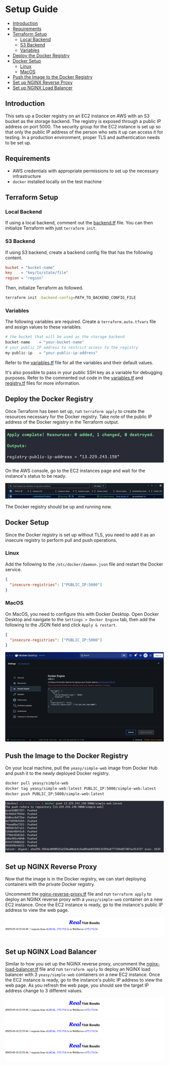 # Setup Guide

- [Introduction](#introduction)
- [Requirements](#requirements)
- [Terraform Setup](#terraform-setup)
  - [Local Backend](#local-backend)
  - [S3 Backend](#s3-backend)
  - [Variables](#variables)
- [Deploy the Docker Registry](#deploy-the-docker-registry)
- [Docker Setup](#docker-setup)
  - [Linux](#linux)
  - [MacOS](#macos)
- [Push the Image to the Docker Registry](#push-the-image-to-the-docker-registry)
- [Set up NGINX Reverse Proxy](#set-up-nginx-reverse-proxy)
- [Set up NGINX Load Balancer](#set-up-nginx-load-balancer)

## Introduction

This sets up a Docker registry on an EC2 instance on AWS with an S3 bucket as the storage backend. The registry is exposed through a public IP address on port 5000. The security group for the EC2 instance is set up so that only the public IP address of the person who sets it up can access it for testing. In a production environment, proper TLS and authentication needs to be set up.

## Requirements

- AWS credentials with appropriate permissions to set up the necessary infrastructure
- `docker` installed locally on the test machine

## Terraform Setup

### Local Backend

If using a local backend, comment out the [backend.tf](/problem-2/terraform/backend.tf) file. You can then initialize Terraform with just `terraform init`.

### S3 Backend

If using S3 backend, create a backend config file that has the following content.

```backend-config.conf
bucket = "bucket-name"
key    = "key/to/state/file"
region = "region"
```

Then, initialize Terraform as followed.

```bash
terraform init -backend-config=PATH_TO_BACKEND_CONFIG_FILE
```

### Variables

The following variables are required. Create a `terraform.auto.tfvars` file and assign values to these variables.

```terraform.auto.tfvars
# the bucket that will be used as the storage backend
bucket-name    = "your-bucket-name"
# your public IP address to restrict access to the registry
my-public-ip   = "your-public-ip-address"
```

Refer to the [variables.tf](/problem-2/terraform/variables.tf) file for all the variables and their default values.

It's also possible to pass in your public SSH key as a variable for debugging purposes. Refer to the commented out code in the [variables.tf](/problem-2/terraform/variables.tf) and [registry.tf](/problem-2/terraform/registry.tf) files for more information.

## Deploy the Docker Registry

Once Terraform has been set up, run `terraform apply` to create the resources necessary for the Docker registry. Take note of the public IP address of the Docker registry in the Terraform output.

![registry public IP output](/problem-2/images/registry-public-ip-output.png)

On the AWS console, go to the EC2 instances page and wait for the instance's status to be ready.

![ec2 instance ready](/problem-2/images/ec2-instance-ready.png)

The Docker registry should be up and running now.

## Docker Setup

Since the Docker registry is set up without TLS, you need to add it as an insecure registry to perform pull and push operations.

### Linux

Add the following to the `/etc/docker/daemon.json` file and restart the Docker service.

```/etc/docker/daemon.json
{
  "insecure-registries": ["PUBLIC_IP:5000"]
}
```

### MacOS

On MacOS, you need to configure this with Docker Desktop. Open Docker Desktop and navigate to the `Settings > Docker Engine` tab, then add the following to the JSON field and click `Apply & restart`.

```json
{
  "insecure-registries": ["PUBLIC_IP:5000"]
}
```

![docker desktop settings](/problem-2/images/docker-desktop-settings.png)

## Push the Image to the Docker Registry

On your local machine, pull the `yeasy/simple-web` image from Docker Hub and push it to the newly deployed Docker registry.

```bash
docker pull yeasy/simple-web
docker tag yeasy/simple-web:latest PUBLIC_IP:5000/simple-web:latest
docker push PUBLIC_IP:5000/simple-web:latest
```

![successful docker push](/problem-2/images/successful-docker-push.png)

## Set up NGINX Reverse Proxy

Now that the image is in the Docker registry, we can start deploying containers with the private Docker registry.

Uncomment the [nginx-reverse-proxy.tf](/problem-2/terraform/nginx-reverse-proxy.tf) file and run `terraform apply` to deploy an NGINX reverse proxy with a `yeasy/simple-web` container on a new EC2 instance. Once the EC2 instance is ready, go to the instance's public IP address to view the web page.

![nginx-reverse-proxy](/problem-2/images/nginx-reverse-proxy.png)

## Set up NGINX Load Balancer

Similar to how you set up the NGINX reverse proxy, uncomment the [nginx-load-balancer.tf](/problem-2/terraform/nginx-load-balancer.tf) file and run `terraform apply` to deploy an NGINX load balancer with 3 `yeasy/simple-web` containers on a new EC2 instance. Once the EC2 instance is ready, go to the instance's public IP address to view the web page. As you refresh the web page, you should see the target IP address change to 3 different values.

![nginx-load-balancer-1](/problem-2/images/nginx-load-balancer-1.png)
![nginx-load-balancer-2](/problem-2/images/nginx-load-balancer-2.png)
![nginx-load-balancer-3](/problem-2/images/nginx-load-balancer-3.png)
